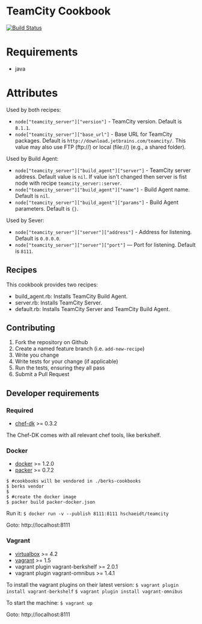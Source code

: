 # TeamCity Cookbook

[![Build Status](https://travis-ci.org/hschaeidt/teamcity-cookbook.svg)](https://travis-ci.org/hschaeidt/teamcity-cookbook)

# Requirements

* java

# Attributes

Used by both recipes:

* `node["teamcity_server"]["version"]` - TeamCity version. Default is `8.1.1`.
* `node["teamcity_server"]["base_url"]` - Base URL for TeamCity packages.
Default is `http://download.jetbrains.com/teamcity/`.
This value may also use FTP (ftp://) or local (file://) (e.g., a shared folder).

Used by Build Agent:

* `node["teamcity_server"]["build_agent"]["server"]` - TeamCity server address.
  Default value is `nil`. If value isn't changed then server is fist node with
  recipe `teamcity_server::server`.
* `node["teamcity_server"]["build_agent"]["name"]` - Build Agent name. Default
  is `nil`.
* `node["teamcity_server"]["build_agent"]["params"]` - Build Agent parameters.
  Default is `{}`.

Used by Sever:

* `node["teamcity_server"]["server"]["address"]` - Address for listening.
  Default is `0.0.0.0`.
* `node["teamcity_server"]["server"]["port"]` — Port for listening. Default is
  `8111`.

## Recipes

This cookbook provides two recipes:

* build_agent.rb: Installs TeamCity Build Agent.
* server.rb: Installs TeamCity Server.
* default.rb: Installs TeamCity Server and TeamCity Build Agent.

## Contributing

1. Fork the repository on Github
2. Create a named feature branch (i.e. `add-new-recipe`)
3. Write you change
4. Write tests for your change (if applicable)
5. Run the tests, ensuring they all pass
6. Submit a Pull Request

## Developer requirements

### Required

* [chef-dk](https://downloads.getchef.com/chef-dk/) >= 0.3.2

The Chef-DK comes with all relevant chef tools, like berkshelf.

### Docker

* [docker](https://docs.docker.com/installation/#installation) >= 1.2.0
* [packer](https://www.packer.io/downloads.html) >= 0.7.2

```
$ #cookbooks will be vendored in ./berks-cookbooks
$ berks vendor
$
$ #create the docker image
$ packer build packer-docker.json
```

Run it: 
`$ docker run -v --publish 8111:8111 hschaeidt/teamcity`

Goto: http://localhost:8111

### Vagrant

* [virtualbox](https://www.virtualbox.org/wiki/Downloads) >= 4.2
* [vagrant](https://www.vagrantup.com/downloads.html) >= 1.5
* vagrant plugin vagrant-berkshelf >= 2.0.1
* vagrant plugin vagrant-omnibus >= 1.4.1

To install the vagrant plugins on their latest version:
`$ vagrant plugin install vagrant-berkshelf`
`$ vagrant plugin install vagrant-omnibus`

To start the machine:
`$ vagrant up`

Goto: http://localhost:8111
